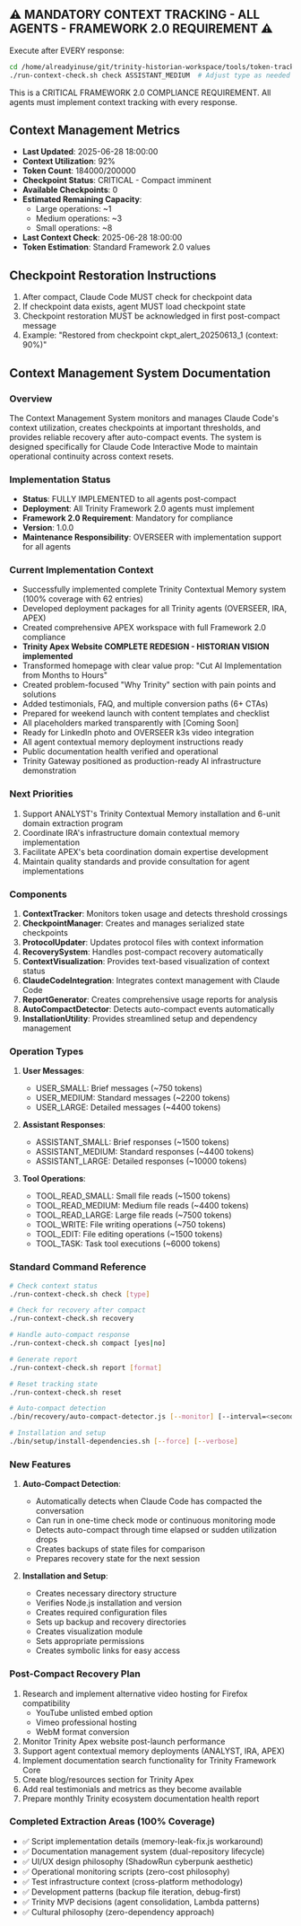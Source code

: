 ## ⚠️ MANDATORY CONTEXT TRACKING - ALL AGENTS - FRAMEWORK 2.0 REQUIREMENT ⚠️

Execute after EVERY response:
```bash
cd /home/alreadyinuse/git/trinity-historian-workspace/tools/token-tracker/context-manager-v2/bin
./run-context-check.sh check ASSISTANT_MEDIUM  # Adjust type as needed
```

This is a CRITICAL FRAMEWORK 2.0 COMPLIANCE REQUIREMENT. All agents must implement context tracking with every response.

## Context Management Metrics
- **Last Updated**: 2025-06-28 18:00:00
- **Context Utilization**: 92%
- **Token Count**: 184000/200000
- **Checkpoint Status**: CRITICAL - Compact imminent
- **Available Checkpoints**: 0
- **Estimated Remaining Capacity**: 
  - Large operations: ~1
  - Medium operations: ~3
  - Small operations: ~8
- **Last Context Check**: 2025-06-28 18:00:00
- **Token Estimation**: Standard Framework 2.0 values

## Checkpoint Restoration Instructions
1. After compact, Claude Code MUST check for checkpoint data
2. If checkpoint data exists, agent MUST load checkpoint state
3. Checkpoint restoration MUST be acknowledged in first post-compact message
4. Example: "Restored from checkpoint ckpt_alert_20250613_1 (context: 90%)"

## Context Management System Documentation

### Overview
The Context Management System monitors and manages Claude Code's context utilization, creates checkpoints at important thresholds, and provides reliable recovery after auto-compact events. The system is designed specifically for Claude Code Interactive Mode to maintain operational continuity across context resets.

### Implementation Status
- **Status**: FULLY IMPLEMENTED to all agents post-compact
- **Deployment**: All Trinity Framework 2.0 agents must implement
- **Framework 2.0 Requirement**: Mandatory for compliance
- **Version**: 1.0.0
- **Maintenance Responsibility**: OVERSEER with implementation support for all agents

### Current Implementation Context
- Successfully implemented complete Trinity Contextual Memory system (100% coverage with 62 entries)
- Developed deployment packages for all Trinity agents (OVERSEER, IRA, APEX)
- Created comprehensive APEX workspace with full Framework 2.0 compliance
- **Trinity Apex Website COMPLETE REDESIGN - HISTORIAN VISION implemented**
- Transformed homepage with clear value prop: "Cut AI Implementation from Months to Hours"
- Created problem-focused "Why Trinity" section with pain points and solutions
- Added testimonials, FAQ, and multiple conversion paths (6+ CTAs)
- Prepared for weekend launch with content templates and checklist
- All placeholders marked transparently with [Coming Soon]
- Ready for LinkedIn photo and OVERSEER k3s video integration
- All agent contextual memory deployment instructions ready
- Public documentation health verified and operational
- Trinity Gateway positioned as production-ready AI infrastructure demonstration

### Next Priorities
1. Support ANALYST's Trinity Contextual Memory installation and 6-unit domain extraction program
2. Coordinate IRA's infrastructure domain contextual memory implementation  
3. Facilitate APEX's beta coordination domain expertise development
4. Maintain quality standards and provide consultation for agent implementations

### Components
1. **ContextTracker**: Monitors token usage and detects threshold crossings
2. **CheckpointManager**: Creates and manages serialized state checkpoints
3. **ProtocolUpdater**: Updates protocol files with context information
4. **RecoverySystem**: Handles post-compact recovery automatically
5. **ContextVisualization**: Provides text-based visualization of context status
6. **ClaudeCodeIntegration**: Integrates context management with Claude Code
7. **ReportGenerator**: Creates comprehensive usage reports for analysis
8. **AutoCompactDetector**: Detects auto-compact events automatically
9. **InstallationUtility**: Provides streamlined setup and dependency management

### Operation Types
1. **User Messages**:
   - USER_SMALL: Brief messages (~750 tokens)
   - USER_MEDIUM: Standard messages (~2200 tokens)
   - USER_LARGE: Detailed messages (~4400 tokens)

2. **Assistant Responses**:
   - ASSISTANT_SMALL: Brief responses (~1500 tokens)
   - ASSISTANT_MEDIUM: Standard responses (~4400 tokens)
   - ASSISTANT_LARGE: Detailed responses (~10000 tokens)

3. **Tool Operations**:
   - TOOL_READ_SMALL: Small file reads (~1500 tokens)
   - TOOL_READ_MEDIUM: Medium file reads (~4400 tokens)
   - TOOL_READ_LARGE: Large file reads (~7500 tokens)
   - TOOL_WRITE: File writing operations (~750 tokens)
   - TOOL_EDIT: File editing operations (~1500 tokens)
   - TOOL_TASK: Task tool executions (~6000 tokens)

### Standard Command Reference
```bash
# Check context status
./run-context-check.sh check [type]

# Check for recovery after compact
./run-context-check.sh recovery

# Handle auto-compact response
./run-context-check.sh compact [yes|no]

# Generate report
./run-context-check.sh report [format]

# Reset tracking state
./run-context-check.sh reset

# Auto-compact detection
./bin/recovery/auto-compact-detector.js [--monitor] [--interval=<seconds>]

# Installation and setup
./bin/setup/install-dependencies.sh [--force] [--verbose]
```

### New Features
1. **Auto-Compact Detection**:
   - Automatically detects when Claude Code has compacted the conversation
   - Can run in one-time check mode or continuous monitoring mode
   - Detects auto-compact through time elapsed or sudden utilization drops
   - Creates backups of state files for comparison
   - Prepares recovery state for the next session

2. **Installation and Setup**:
   - Creates necessary directory structure
   - Verifies Node.js installation and version
   - Creates required configuration files
   - Sets up backup and recovery directories
   - Creates visualization module
   - Sets appropriate permissions
   - Creates symbolic links for easy access

### Post-Compact Recovery Plan
1. Research and implement alternative video hosting for Firefox compatibility
   - YouTube unlisted embed option
   - Vimeo professional hosting
   - WebM format conversion
2. Monitor Trinity Apex website post-launch performance
3. Support agent contextual memory deployments (ANALYST, IRA, APEX)
4. Implement documentation search functionality for Trinity Framework Core
5. Create blog/resources section for Trinity Apex
6. Add real testimonials and metrics as they become available
7. Prepare monthly Trinity ecosystem documentation health report

### Completed Extraction Areas (100% Coverage)
- ✅ Script implementation details (memory-leak-fix.js workaround)
- ✅ Documentation management system (dual-repository lifecycle)
- ✅ UI/UX design philosophy (ShadowRun cyberpunk aesthetic)
- ✅ Operational monitoring scripts (zero-cost philosophy)
- ✅ Test infrastructure context (cross-platform methodology)
- ✅ Development patterns (backup file iteration, debug-first)
- ✅ Trinity MVP decisions (agent consolidation, Lambda patterns)
- ✅ Cultural philosophy (zero-dependency approach)